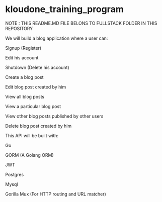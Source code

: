 # kloudone_training_program


 NOTE : THIS README.MD FILE BELONS TO FULLSTACK FOLDER IN THIS REPOSITORY

We will build a blog application where a user can:

Signup (Register)

Edit his account

Shutdown (Delete his account)

Create a blog post

Edit blog post created by him

View all blog posts

View a particular blog post

View other blog posts published by other users

Delete blog post created by him

This API will be built with:

Go

GORM (A Golang ORM)

JWT

Postgres

Mysql

Gorilla Mux (For HTTP routing and URL matcher)
